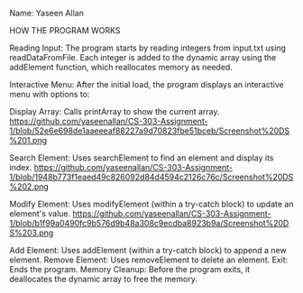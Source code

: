 Name: Yaseen Allan

HOW THE PROGRAM WORKS

Reading Input:
The program starts by reading integers from input.txt using readDataFromFile. Each integer is added to the dynamic array using the addElement function, which reallocates memory as needed.

Interactive Menu:
After the initial load, the program displays an interactive menu with options to:

Display Array: Calls printArray to show the current array.
https://github.com/yaseenallan/CS-303-Assignment-1/blob/52e6e698de1aaeeeaf88227a9d70823fbe51bceb/Screenshot%20DS%201.png

Search Element: Uses searchElement to find an element and display its index.
https://github.com/yaseenallan/CS-303-Assignment-1/blob/1948b773f1eaed49c826092d84d4594c2126c76c/Screenshot%20DS%202.png

Modify Element: Uses modifyElement (within a try-catch block) to update an element's value.
https://github.com/yaseenallan/CS-303-Assignment-1/blob/b1f99a0490fc9b576d9b48a308c9ecdba8923b9a/Screenshot%20DS%203.png

Add Element: Uses addElement (within a try-catch block) to append a new element.
Remove Element: Uses removeElement to delete an element.
Exit: Ends the program.
Memory Cleanup:
Before the program exits, it deallocates the dynamic array to free the memory.
